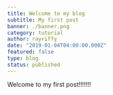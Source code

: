 ```yaml
---
title: Welcome to my blog
subtitle: My first post
banner: ./banner.png
category: tutorial
author: rayriffy
date: "2019-01-04T04:00:00.000Z"
featured: false
type: blog
status: published
---
```


Welcome to my first post!!!!!!!
